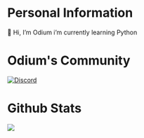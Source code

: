 # Personal Information
 👋 Hi, I’m Odium i’m currently learning Python

# Odium's Community
[![Discord](https://img.shields.io/discord/1110608232021491714?color=cyan&label=Discord&logo=Discord&logoColor=white&style=for-the-badge)](https://discord.gg/pFjhZKRqT2)

# Github Stats
![](https://github-readme-stats.vercel.app/api?username=thedeathangel-tech&theme=dracula&count_private=true&show_icons=true&hide=contribs)
